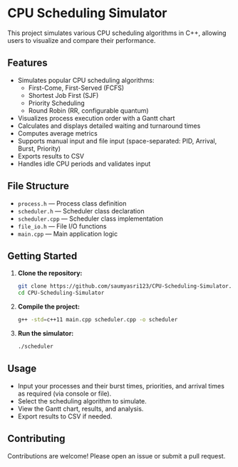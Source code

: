 # CPU Scheduling Simulator

This project simulates various CPU scheduling algorithms in C++, allowing users to visualize and compare their performance.

## Features

- Simulates popular CPU scheduling algorithms:
  - First-Come, First-Served (FCFS)
  - Shortest Job First (SJF)
  - Priority Scheduling
  - Round Robin (RR, configurable quantum)
- Visualizes process execution order with a Gantt chart
- Calculates and displays detailed waiting and turnaround times
- Computes average metrics
- Supports manual input and file input (space-separated: PID, Arrival, Burst, Priority)
- Exports results to CSV
- Handles idle CPU periods and validates input

## File Structure

- `process.h` — Process class definition
- `scheduler.h` — Scheduler class declaration
- `scheduler.cpp` — Scheduler class implementation
- `file_io.h` — File I/O functions
- `main.cpp` — Main application logic

## Getting Started

1. **Clone the repository:**
   ```bash
   git clone https://github.com/saumyasri123/CPU-Scheduling-Simulator.git
   cd CPU-Scheduling-Simulator
   ```

2. **Compile the project:**
   ```bash
   g++ -std=c++11 main.cpp scheduler.cpp -o scheduler
   ```

3. **Run the simulator:**
   ```bash
   ./scheduler
   ```

## Usage

- Input your processes and their burst times, priorities, and arrival times as required (via console or file).
- Select the scheduling algorithm to simulate.
- View the Gantt chart, results, and analysis.
- Export results to CSV if needed.

## Contributing

Contributions are welcome! Please open an issue or submit a pull request.

